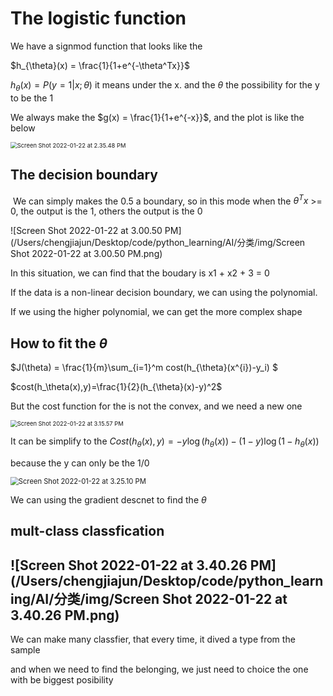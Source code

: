 # The logistic function

We have a signmod function that looks like the 

$h_{\theta}(x) = \frac{1}{1+e^{-\theta^Tx}}$

$h_{\theta}(x) = P(y=1|x;\theta)$ it means under the x. and the $\theta$ the possibility for the y to be the 1

We always make the $g(x) = \frac{1}{1+e^{-x}}$, and the plot is like the below



<img src="/Users/chengjiajun/Library/Application Support/typora-user-images/Screen Shot 2022-01-22 at 2.35.48 PM.png" alt="Screen Shot 2022-01-22 at 2.35.48 PM" style="zoom: 67%;" />

## The decision boundary

​	We can simply makes the 0.5 a boundary, so in this mode when the $\theta^Tx$ >= 0, the output is the 1, others the output is the 0

![Screen Shot 2022-01-22 at 3.00.50 PM](/Users/chengjiajun/Desktop/code/python_learning/AI/分类/img/Screen Shot 2022-01-22 at 3.00.50 PM.png)

In this situation, we can find that the boudary is x1 + x2 + 3 = 0

If the data is a non-linear decision boundary, we can using the polynomial.

If we using the higher polynomial, we can get the more complex shape

## How to fit the $\theta$

$J(\theta) = \frac{1}{m}\sum_{i=1}^m cost(h_{\theta}(x^{i})-y_i) $

$cost(h_\theta(x),y)=\frac{1}{2}(h_{\theta}(x)-y)^2$

But the cost function for the is not the convex, and we need  a new one



<img src="/Users/chengjiajun/Library/Application Support/typora-user-images/Screen Shot 2022-01-22 at 3.15.57 PM.png" alt="Screen Shot 2022-01-22 at 3.15.57 PM" style="zoom:67%;" />



It can be simplify to the $Cost(h_\theta(x),y)=-y\log(h_{\theta}(x))-(1-y)\log(1-h_{\theta}(x))$

because the y can only be the 1/0

<img src="/Users/chengjiajun/Desktop/code/python_learning/AI/分类/img/Screen Shot 2022-01-22 at 3.25.10 PM.png" alt="Screen Shot 2022-01-22 at 3.25.10 PM" style="zoom:80%;" />

We can using the gradient descnet to find the $\theta$

## mult-class classfication

##  ![Screen Shot 2022-01-22 at 3.40.26 PM](/Users/chengjiajun/Desktop/code/python_learning/AI/分类/img/Screen Shot 2022-01-22 at 3.40.26 PM.png)

We can make many classfier, that every time, it dived a type from the sample

and when we need to find the belonging, we just need to choice the one with be biggest posibility

